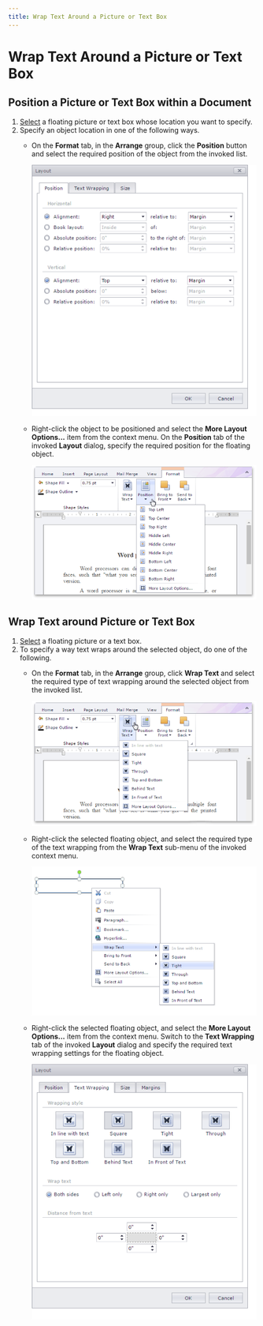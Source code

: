 ```yaml
---
title: Wrap Text Around a Picture or Text Box
---
```

# Wrap Text Around a Picture or Text Box
## Position a Picture or Text Box within a Document
1. [Select](insert-select-copy-or-delete-a-picture-or-text-box.md) a floating picture or text box whose location you want to specify.
2. Specify an object location in one of the following ways.
	* On the **Format** tab, in the **Arrange** group, click the **Position** button and select the required position of the object from the invoked list.
		
		![EUD_RichEdit_LayoutPositionSettings](../../../images/img128951.png)
	* Right-click the object to be positioned and select the **More Layout Options...** item from the context menu. On the **Position** tab of the invoked **Layout** dialog, specify the required position for the floating object.
		
		![EUD_RichEdit_FloatingPositionSettings](../../../images/img128952.png)

## Wrap Text around Picture or Text Box
1. [Select](insert-select-copy-or-delete-a-picture-or-text-box.md) a floating picture or a text box.
2. To specify a way text wraps around the selected object, do one of the following.
	* On the **Format** tab, in the **Arrange** group, click **Wrap Text** and select the required type of text wrapping around the selected object from the invoked list.
		
		![EUD_RichEdit_FloatingWrapSettings](../../../images/img128953.png)
	* Right-click the selected floating object, and select the required type of the text wrapping from the **Wrap Text** sub-menu of the invoked context menu.
		
		![EUD_RichEdit_FloatingWrapContextSettings](../../../images/img128954.png)
	* Right-click the selected floating object, and select the **More Layout Options...** item from the context menu. Switch to the **Text Wrapping** tab of the invoked **Layout** dialog and specify the required text wrapping settings for the floating object.
		
		![EUD_RichEdit_FloatingWrapExtendedSettings](../../../images/img128955.png)